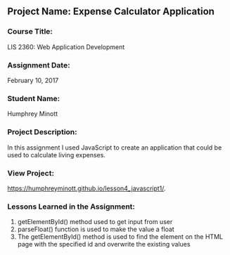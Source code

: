 ## Project Name:  Expense Calculator Application

### Course Title:
LIS 2360:  Web Application Development

### Assignment Date:  
February 10, 2017

### Student Name:  
Humphrey Minott

### Project Description:
In this assignment I used JavaScript to create an application that could be used to calculate living expenses.

### View Project:
https://humphreyminott.github.io/lesson4_javascript1/.

### Lessons Learned in the Assignment:
1. getElementById() method used to get input from user
2. parseFloat() function is used to make the value a float
3. The getElementById() method is used to find the element on the HTML page with the specified id and overwrite the existing values

